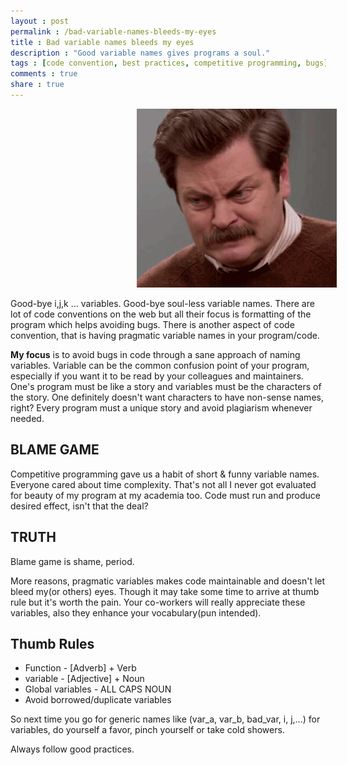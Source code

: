 ```yaml
---
layout : post
permalink : /bad-variable-names-bleeds-my-eyes
title : Bad variable names bleeds my eyes
description : "Good variable names gives programs a soul."
tags : [code convention, best practices, competitive programming, bugs]
comments : true
share : true
---
```

<img src="/images/eyes-bleeding.gif" style="margin-left:40%">

Good-bye i,j,k ... variables. Good-bye soul-less variable names. There are lot of code conventions on the web but all their focus is formatting of the program which helps avoiding bugs. There is another aspect of code convention, that is having pragmatic variable names in your program/code.

<b>My focus</b> is to avoid bugs in code through a sane approach of naming variables. Variable can be the common confusion point of your program, especially if you want it to be read by your colleagues and maintainers. One's program must be like a story and variables must be the characters of the story. One definitely doesn't want characters to have non-sense names, right? Every program must a unique story and avoid plagiarism whenever needed.

## BLAME GAME

Competitive programming gave us a habit of short & funny variable names. Everyone cared about time complexity. That's not all I never got evaluated for beauty of my program at my academia too. Code must run and produce desired effect, isn't that the deal? 

## TRUTH

Blame game is shame, period.

More reasons, pragmatic variables makes code maintainable and doesn't let bleed my(or others) eyes. Though it may take some time to arrive at thumb rule but it's worth the pain. Your co-workers will really appreciate these variables, also they enhance your vocabulary(pun intended).

## Thumb Rules
 + Function - [Adverb] + Verb
 + variable - [Adjective] + Noun
 + Global variables - ALL CAPS NOUN
 + Avoid borrowed/duplicate variables

So next time you go for generic names like (var_a, var_b, bad_var, i, j,...) for variables, do yourself a favor, pinch yourself or take cold showers. 

Always follow good practices.